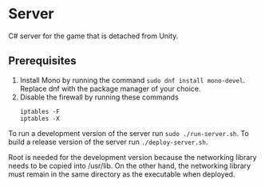 # Server
C# server for the game that is detached from Unity.

## Prerequisites
1. Install Mono by running the command `sudo dnf install mono-devel`.
	Replace dnf with the package manager of your choice.
2. Disable the firewall by running these commands
	```
	iptables -F
	iptables -X
	```

To run a development version of the server run `sudo ./run-server.sh`.
To build a release version of the server run `./deploy-server.sh`.

Root is needed for the development version because the networking library needs to be copied into /usr/lib.
On the other hand, the networking library must remain in the same directory as the executable when deployed.

